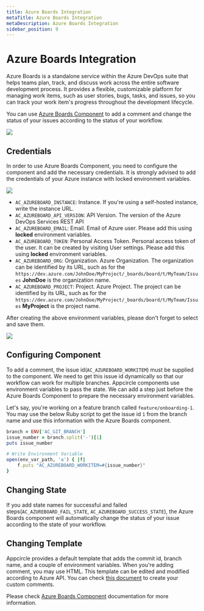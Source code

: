 ```yaml
---
title: Azure Boards Integration
metaTitle: Azure Boards Integration
metaDescription: Azure Boards Integration
sidebar_position: 9
---
```


# Azure Boards Integration

Azure Boards is a standalone service within the Azure DevOps suite that helps teams plan, track, and discuss work across the entire software development process. It provides a flexible, customizable platform for managing work items, such as user stories, bugs, tasks, and issues, so you can track your work item's progress throughout the development lifecycle.

You can use [Azure Boards Component](https://github.com/appcircleio/appcircle-azure-boards-component/) to add a comment and change the status of your issues according to the status of your workflow. 

![](<https://cdn.appcircle.io/docs/assets/azure-component1.png>)

## Credentials

In order to use Azure Boards Component, you need to configure the component and add the necessary credentials. It is strongly advised to add the credentials of your Azure instance with locked environment variables.

![](<https://cdn.appcircle.io/docs/assets/azure-component2.png>)


- `AC_AZUREBOARD_INSTANCE`: Instance. If you're using a self-hosted instance, write the instance URL.
- `AC_AZUREBOARD_API_VERSION`: API Version. The version of the Azure DevOps Services REST API
- `AC_AZUREBOARD_EMAIL`: Email. Email of Azure user. Please add this using **locked** environment variables.
- `AC_AZUREBOARD_TOKEN`: Personal Access Token. Personal access token of the user. It can be created by visiting User settings. Please add this using **locked** environment variables.
- `AC_AZUREBOARD_ORG`: Organization. Azure Organization. The organization can be identified by its URL, such as for the `https://dev.azure.com/JohnDoe/MyProject/_boards/board/t/MyTeam/Issues` **JohnDoe** is the organization name.
- `AC_AZUREBOARD_PROJECT`: Project. Azure Project. The project can be identified by its URL, such as for the `https://dev.azure.com/JohnDoe/MyProject/_boards/board/t/MyTeam/Issues` **MyProject** is the project name.

After creating the above environment variables, please don't forget to select and save them.

![](<https://cdn.appcircle.io/docs/assets/azure-component3.png>)


## Configuring Component

To add a comment, the issue id(`AC_AZUREBOARD_WORKITEM`) must be supplied to the component. We need to get this issue id dynamically so that our workflow can work for multiple branches. Appcircle components use environment variables to pass the state. We can add a step just before the Azure Boards Component to prepare the necessary environment variables. 

Let's say, you're working on a feature branch called `feature/onboarding-1`. You may use the below Ruby script to get the issue id `1` from the branch name and use this information with the Azure Boards component.

```ruby
branch = ENV['AC_GIT_BRANCH']
issue_number = branch.split('-')[1]
puts issue_number

# Write Environment Variable
open(env_var_path, 'a') { |f|
    f.puts "AC_AZUREBOARD_WORKITEM=#{issue_number}"
}
```

## Changing State

If you add state names for successful and failed steps(`AC_AZUREBOARD_FAIL_STATE`, `AC_AZUREBOARD_SUCCESS_STATE`), the Azure Boards component will automatically change the status of your issue according to the state of your workflow.

## Changing Template

Appcircle provides a default template that adds the commit id, branch name, and a couple of environment variables. When you're adding comment, you may use HTML. This template can be edited and modified according to Azure API. You can check [this document](https://learn.microsoft.com/en-us/rest/api/azure/devops/wit/work-items/update?view=azure-devops-rest-7.0&tabs=HTTP/) to create your custom comments.

Please check [Azure Boards Component](https://github.com/appcircleio/appcircle-azure-boards-component/) documentation for more information.